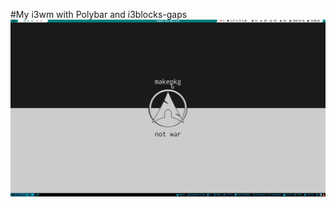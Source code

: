#My i3wm with Polybar and i3blocks-gaps
![title](https://github.com/DanLinus/dotfiles/blob/master/screenshots/screenshot-2018-03-30_19-08-06.png)
